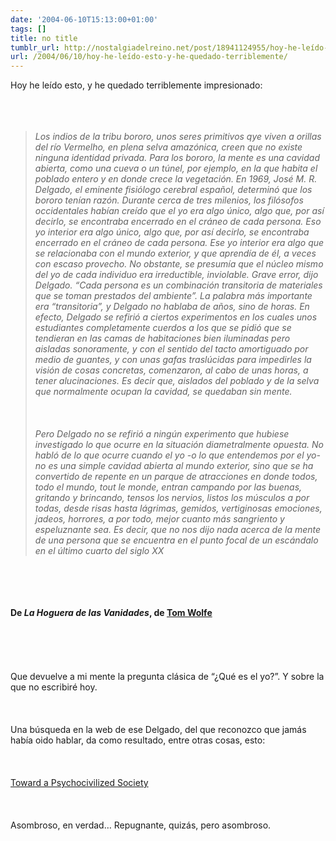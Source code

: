 ```yaml
---
date: '2004-06-10T15:13:00+01:00'
tags: []
title: no title
tumblr_url: http://nostalgiadelreino.net/post/18941124955/hoy-he-leído-esto-y-he-quedado-terriblemente
url: /2004/06/10/hoy-he-leído-esto-y-he-quedado-terriblemente/
---
```


<p>Hoy he leído esto, y he quedado terriblemente impresionado:<br/><br/><br/><br/><em><blockquote>Los indios de la tribu bororo, unos seres primitivos qye viven a orillas del río Vermelho, en plena selva amazónica, creen que no existe ninguna identidad privada. Para los bororo, la mente es una cavidad abierta, como una cueva o un túnel, por ejemplo, en la que habita el poblado entero y en donde crece la vegetación. En 1969, José M. R. Delgado, el eminente fisiólogo cerebral español, determinó que los bororo tenían razón. Durante cerca de tres milenios, los filósofos occidentales habían creído que el yo era algo único, algo que, por así decirlo, se encontraba encerrado en el cráneo de cada persona. Eso yo interior era algo único, algo que, por así decirlo, se encontraba encerrado en el cráneo de cada persona. Ese yo interior era algo que se relacionaba con el mundo exterior, y que aprendía de él, a veces con escaso provecho. No obstante, se presumía que el núcleo mismo del yo de cada individuo era irreductible, inviolable. Grave error, dijo Delgado. &ldquo;Cada persona es un combinación transitoria de materiales que se toman prestados del ambiente&rdquo;. La palabra más importante era &ldquo;transitoria&rdquo;, y Delgado no hablaba de años, sino de horas. En efecto, Delgado se refirió a ciertos experimentos en los cuales unos estudiantes completamente cuerdos a los que se pidió que se tendieran en las camas de habitaciones bien iluminadas pero aisladas sonoramente, y con el sentido del tacto amortiguado por medio de guantes, y con unas gafas traslúcidas para impedirles la visión de cosas concretas, comenzaron, al cabo de unas horas, a tener alucinaciones. Es decir que, aislados del poblado y de la selva que normalmente ocupan la cavidad, se quedaban sin mente.<br/><br/><br/><br/>Pero Delgado no se refirió a ningún experimento que hubiese investigado lo que ocurre en la situación diametralmente opuesta. No habló de lo que ocurre cuando el yo -o lo que entendemos por el yo- no es una simple cavidad abierta al mundo exterior, sino que se ha convertido de repente en un parque de atracciones en donde todos, todo el mundo, tout le monde, entran campando por las buenas, gritando y brincando, tensos los nervios, listos los músculos a por todas, desde risas hasta lágrimas, gemidos, vertiginosas emociones, jadeos, horrores, a por todo, mejor cuanto más sangriento y espeluznante sea. Es decir, que no nos dijo nada acerca de la mente de una persona que se encuentra en el punto focal de un escándalo en el último cuarto del siglo XX</blockquote></em><br/><br/><br/><br/><strong>De <em>La Hoguera de las Vanidades</em>, de <a href="http://www.tomwolfe.com/"> Tom Wolfe </a></strong><br/><br/><br/><br/><br/><br/>Que devuelve a mi mente la pregunta clásica de &ldquo;¿Qué es el yo?&rdquo;. Y sobre la que no escribiré hoy.<br/><br/><br/><br/>Una búsqueda en la web de ese Delgado, del que reconozco que jamás había oido hablar, da como resultado, entre otras cosas, esto:<br/><br/><br/><br/><a href="http://www.mk-resistance.com/delgado.html">Toward a Psychocivilized Society</a><br/><br/><br/><br/>Asombroso, en verdad&hellip; Repugnante, quizás, pero asombroso.<br/><br/></p><div class="blogger-post-footer"><img width="1" height="1" src="https://blogger.googleusercontent.com/tracker/1180118427259117074-1959187711378994940?l=nostalgiadelreino.blogspot.com" alt=""/></div>